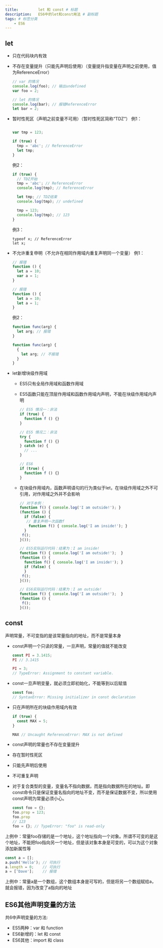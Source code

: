 ```yaml
---
title:         let 和 const # 标题
description:   ES6中的let和const用法 # 副标题
tags: # 标签分类
    - ES6
---
```



## let

* 只在代码块内有效
* 不存在变量提升（只能先声明后使用）（变量提升指变量在声明之前使用，值为ReferenceError）
  ```js
  // var 的情况
  console.log(foo); // 输出undefined
  var foo = 2;

  // let 的情况
  console.log(bar); // 报错ReferenceError
  let bar = 2;
  ```

* 暂时性死区（声明之前变量不可用）（暂时性死区简称“TDZ”）
  例1：
  ```js

  var tmp = 123;

  if (true) {
    tmp = 'abc'; // ReferenceError
    let tmp;
  }
  ```

  例2：
  ```js
  if (true) {
    // TDZ开始
    tmp = 'abc'; // ReferenceError
    console.log(tmp); // ReferenceError

    let tmp; // TDZ结束
    console.log(tmp); // undefined

    tmp = 123;
    console.log(tmp); // 123
  }
  ```

  例3：
  ```
  typeof x; // ReferenceError
  let x;
  ```

* 不允许重复申明（不允许在相同作用域内重复声明同一个变量）
  例1：
  ```js
  // 报错
  function () {
    let a = 10;
    var a = 1;
  }

  // 报错
  function () {
    let a = 10;
    let a = 1;
  }
  ```

  例2：
  ```js
  function func(arg) {
    let arg; // 报错
  }

  function func(arg) {
    {
      let arg; // 不报错
    }
  }
  ```

* let新增块级作用域
  * ES5只有全局作用域和函数作用域
  * ES5函数只能在顶层作用域和函数作用域内声明，不能在块级作用域内声明
    ```js
    // ES5 情况一：非法
    if (true) {
      function f () {}
    }

    // ES5 情况二：非法
    try {
      function f () {}
    } catch (e) {
      // ...
    }

    // ES6
    if (true) {
      function f () {}
    }
    ```

  * 在块级作用域内，函数声明语句的行为类似于let，在块级作用域之外不可引用，对作用域之外并不会影响
    ```js
    // 对于本例：
    function f() { console.log('I am outside!'); }
    (function () {  
      if (false) {   
       // 重复声明一次函数f    
        function f() { console.log('I am inside!'); }   
      }  
     f();
    }());
    ```
    ```js
    // ES5实际运行代码：结果为：I am inside!
    function f() { console.log('I am outside!');  }
    (function () {  
      function f() { console.log('I am inside!'); }   
      if (false) {   
      }  
     f();
    }());
    ```
    ```js
    // ES6实际运行代码：结果为：I am outside!
    function f() { console.log('I am outside!');  }
    (function () {  
     f();
    }());
    ```

## const
声明常量，不可变指的是该常量指向的地址，而不是常量本身
* const声明一个只读的常量，一旦声明，常量的值就不能改变
  ```js
  const PI = 3.1415;
  PI // 3.1415

  PI = 3;
  // TypeError: Assignment to constant variable.
  ```

* const一旦声明变量，就必须立即初始化，不能等到以后赋值
  ```js
  const foo;
  // SyntaxError: Missing initializer in const declaration
  ```

* 只在声明所在的块级作用域内有效
  ```js
  if (true) {
    const MAX = 5;
  }

  MAX // Uncaught ReferenceError: MAX is not defined
  ```

* const声明的常量也不存在变量提升
* 存在暂时性死区
* 只能先声明后使用
* 不可重复声明
* 对于复合类型的变量，变量名不指向数据，而是指向数据所在的地址。即const命令只是保证变量名指向的地址不变，而不是保证数据不变，所以使用const声明为常量必须小心。
  ```js
  const foo = {};
  foo.prop = 123;
  foo.prop
  // 123
  foo = {}; // TypeError: "foo" is read-only
  ```

上例中：常量foo存储的是一个地址，这个地址指向一个对象。所谓不可变的是这个地址，不能把foo指向另一个地址，但是该对象本身是可变的，可以为这个对象添加新属性等
```js
const a = [];
a.push('Hello'); // 可执行
a.length = 0;    // 可执行
a = ['Dave'];    // 报错
```

上例中：常量a是一个数组，这个数组本身是可写的，但是将另一个数组赋给a，就会报错，因为改变了a指向的地址

## ES6其他声明变量的方法
共6中声明变量的方法:
* ES5两种：var 和 function
* ES6新增的：let 和 const
* ES6其他：import 和 class
